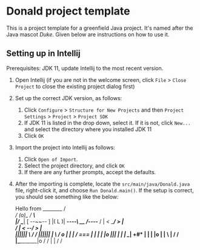 # Donald project template

This is a project template for a greenfield Java project. It's named after the Java mascot _Duke_. Given below are instructions on how to use it.

## Setting up in Intellij

Prerequisites: JDK 11, update Intellij to the most recent version.

1. Open Intellij (if you are not in the welcome screen, click `File` > `Close Project` to close the existing project dialog first)
1. Set up the correct JDK version, as follows:
   1. Click `Configure` > `Structure for New Projects` and then `Project Settings` > `Project` > `Project SDK`
   1. If JDK 11 is listed in the drop down, select it. If it is not, click `New...` and select the directory where you installed JDK 11
   1. Click `OK`
1. Import the project into Intellij as follows:
   1. Click `Open of Import`.
   1. Select the project directory, and click `OK`
   1. If there are any further prompts, accept the defaults.
1. After the importing is complete, locate the `src/main/java/Donald.java` file, right-click it, and choose `Run Donald.main()`. If the setup is correct, you should see something like the below:

   Hello from
            ________
        /        \
     __/       (o)\__
    /     ______\\   \
    |____/__  __\____|
       [  --~~--  ]
        |(  L   )|
  ___----\  __  /----___
 /   |  < \____/ >   |   \
/    |   < \--/ >    |    \
||||||    \ \/ /     ||||||
|          \  /   o       |
|     |     \/   === |    |
|     |      |o  ||| |    |
|     \______|   +#* |    |
|            |o      |    |
 \           |      /     /
 |\__________|o    /     /
 |           |    /     /
 

